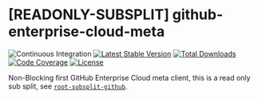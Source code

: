 # [READONLY-SUBSPLIT] github-enterprise-cloud-meta


![Continuous Integration](https://github.com/php-api-clients/github-enterprise-cloud-meta/workflows/Continuous%20Integration/badge.svg)
[![Latest Stable Version](https://poser.pugx.org/api-clients/github-enterprise-cloud-meta/v/stable.png)](https://packagist.org/packages/api-clients/github-enterprise-cloud-meta)
[![Total Downloads](https://poser.pugx.org/api-clients/github-enterprise-cloud-meta/downloads.png)](https://packagist.org/packages/api-clients/github-enterprise-cloud-meta)
[![Code Coverage](https://scrutinizer-ci.com/g/php-api-clients/github-enterprise-cloud-meta/badges/coverage.png?b==)](https://scrutinizer-ci.com/g/php-api-clients/github-enterprise-cloud-meta/?branch=)
[![License](https://poser.pugx.org/api-clients/github-enterprise-cloud-meta/license.png)](https://packagist.org/packages/api-clients/github-enterprise-cloud-meta)

Non-Blocking first GitHub Enterprise Cloud meta client, this is a read only sub split, see [`root-subsplit-github`](https://github.com/php-api-clients/root-subsplit-github).
